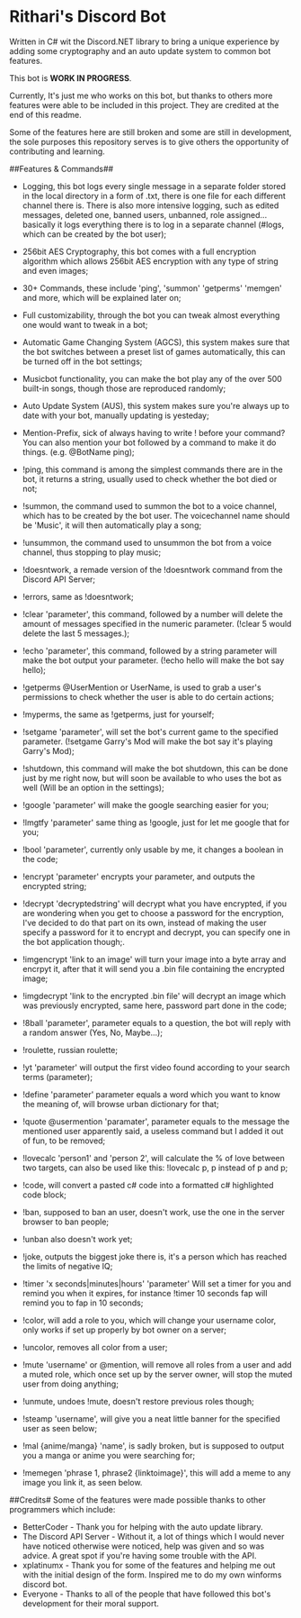 # Rithari's Discord Bot
Written in C# wit the Discord.NET library to bring a unique experience by adding some cryptography and an auto update system to common bot features. 

This bot is **WORK IN PROGRESS**.

Currently, It's just me who works on this bot, but thanks to others more features were able to be included in this project. They are credited at the end of this readme.

Some of the features here are still broken and some are still in development, the sole purposes this repository serves is to give others the opportunity of contributing and learning.

##Features & Commands##
* Logging, this bot logs every single message in a separate folder stored in the local directory in a form of .txt, there is one file for each different channel there is. There is also more intensive logging, such as edited messages, deleted one, banned users, unbanned, role assigned... basically it logs everything there is to log in a separate channel (#logs, which can be created by the bot user);
    
* 256bit AES Cryptography, this bot comes with a full encryption algorithm which allows 256bit AES encryption with any type of string and even images;

* 30+ Commands, these include 'ping', 'summon' 'getperms' 'memgen' and more, which will be explained later on;

* Full customizability, through the bot you can tweak almost everything one would want to tweak in a bot;

* Automatic Game Changing System (AGCS), this system makes sure that the bot switches between a preset list of games automatically, this can be turned off in the bot settings;

* Musicbot functionality, you can make the bot play any of the over 500 built-in songs, though those are reproduced randomly;

* Auto Update System (AUS), this system makes sure you're always up to date with your bot, manually updating is yesteday;

* Mention-Prefix, sick of always having to write ! before your command? You can also mention your bot followed by a command to make it do things. (e.g. @BotName ping);

* !ping, this command is among the simplest commands there are in the bot, it returns a string, usually used to check whether the bot died or not;

* !summon, the command used to summon the bot to a voice channel, which has to be created by the bot user. The voicechannel name should be 'Music', it will then automatically play a song;

* !unsummon, the command used to unsummon the bot from a voice channel, thus stopping to play music;

* !doesntwork, a remade version of the !doesntwork command from the Discord API Server;

* !errors, same as !doesntwork;

* !clear 'parameter', this command, followed by a number will delete the amount of messages specified in the numeric parameter. (!clear 5 would delete the last 5 messages.);

* !echo 'parameter', this command, followed by a string parameter will make the bot output your parameter. (!echo hello will make the bot say hello);

* !getperms @UserMention or UserName, is used to grab a user's permissions to check whether the user is able to do certain actions;


* !myperms, the same as !getperms, just for yourself;

* !setgame 'parameter', will set the bot's current game to the specified parameter. (!setgame Garry's Mod will make the bot say it's playing Garry's Mod);

* !shutdown, this command will make the bot shutdown, this can be done just by me right now, but will soon be available to who uses the bot as well (Will be an option in the settings);

* !google 'parameter' will make the google searching easier for you;

* !lmgtfy 'parameter' same thing as !google, just for let me google that for you;

* !bool 'parameter', currently only usable by me, it changes a boolean in the code;

* !encrypt 'parameter' encrypts your parameter, and outputs the encrypted string;

* !decrypt 'decryptedstring' will decrypt what you have encrypted, if you are wondering when you get to choose a password for the encryption, I've decided to do that part on its own, instead of making the user specify a password for it to encrypt and decrypt, you can specify one in the bot application though;.

* !imgencrypt 'link to an image' will turn your image into a byte array and encrpyt it, after that it will send you a .bin file containing the encrypted image;

* !imgdecrypt 'link to the encrypted .bin file' will decrypt an image which was previously encrypted, same here, password part done in the code;

* !8ball 'parameter', parameter equals to a question, the bot will reply with a random answer (Yes, No, Maybe...);

* !roulette, russian roulette;

* !yt 'parameter' will output the first video found according to your search terms (parameter);

* !define 'parameter' parameter equals a word which you want to know the meaning of, will browse urban dictionary for that;

* !quote @usermention 'paramater', parameter equals to the message the mentioned user apparently said, a useless command but I added it out of fun, to be removed;

* !lovecalc 'person1' and 'person 2', will calculate the % of love between two targets, can also be used like this: !lovecalc p, p instead of p and p;

* !code, will convert a pasted c# code into a formatted c# highlighted code block;

* !ban, supposed to ban an user, doesn't work, use the one in the server browser to ban people;

* !unban also doesn't work yet;

* !joke, outputs the biggest joke there is, it's a person which has reached the limits of negative IQ;

* !timer 'x seconds|minutes|hours' 'parameter' Will set a timer for you and remind you when it expires, for instance !timer 10 seconds fap will remind you to fap in 10 seconds;

* !color, will add a role to you, which will change your username color, only works if set up properly by bot owner on a server;

* !uncolor, removes all color from a user;

* !mute 'username' or @mention, will remove all roles from a user and add a muted role, which once set up by the server owner, will stop the muted user from doing anything;

* !unmute, undoes !mute, doesn't restore previous roles though;

* !steamp 'username', will give you a neat little banner for the specified user as seen below;

* !mal {anime/manga} 'name', is sadly broken, but is supposed to output you a manga or anime you were searching for;

* !memegen 'phrase 1, phrase2 {linktoimage}', this will add a meme to any image you link it, as seen below.
    
    
    
##Credits#
Some of the features were made possible thanks to other programmers which include:
* BetterCoder - Thank you for helping with the auto update library.
* The Discord API Server - Without it, a lot of things which I would never have noticed otherwise were noticed, help was given and so was advice. A great spot if you're having some trouble with the API.
* xplatinumx - Thank you for some of the features and helping me out with the initial design of the form. Inspired me to do my own winforms discord bot.
* Everyone - Thanks to all of the people that have followed this bot's development for their moral support.

